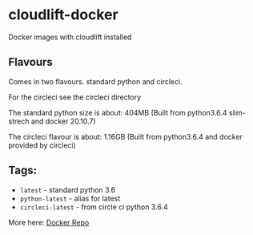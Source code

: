 # cloudlift-docker
Docker images with cloudlift installed


## Flavours
Comes in two flavours. standard python and circleci.

For the circleci see the circleci directory

The standard python size is about: 404MB (Built from python3.6.4 slim-strech and docker 20.10.7)

The circleci flavour is about: 1.16GB (Built from python3.6.4 and docker provided by circleci)


## Tags:
  * `latest` - standard python 3.6
  * `python-latest` - alias for latest
  * `circleci-latest` - from circle ci python 3.6.4
  
More here: [Docker Repo](https://hub.docker.com/r/thulasi503/cloudlift-docker)
